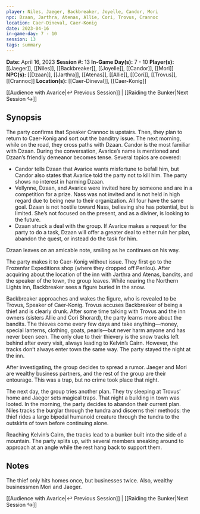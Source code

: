 ```yaml
---
player: Niles, Jaeger, Backbreaker, Joyelle, Candor, Mori
npc: Dzaan, Jarthra, Atenas, Allie, Cori, Trovus, Crannoc
location: Caer-Dineval, Caer-Konig
date: 2023-04-16
in-game-day: 7 - 10
session: 13
tags: summary
---
```


**Date:** April 16, 2023
**Session #:** 13
**In-Game Day(s):** 7 - 10
**Player(s):** [[Jaeger]], [[Niles]], [[Backbreaker]], [[Joyelle]], [[Candor]], [[Mori]]
**NPC(s):** [[Dzaan]], [[Jarthra]], [[Atenas]], [[Allie]], [[Cori]], [[Trovus]], [[Crannoc]]
**Location(s):** [[Caer-Dineval]], [[Caer-Konig]]

[[Audience with Avarice|↩️ Previous Session]] | [[Raiding the Bunker|Next Session ↪️]]

## Synopsis
The party confirms that Speaker Crannoc is upstairs. Then, they plan to return to Caer-Konig and sort out the banditry issue. The next morning, while on the road, they cross paths with Dzaan. Candor is the most familiar with Dzaan. During the conversation, Avarice’s name is mentioned and Dzaan’s friendly demeanor becomes tense. Several topics are covered:
- Candor tells Dzaan that Avarice wants misfortune to befall him, but Candor also states that Avarice told the party not to kill him. The party shows no interest in harming Dzaan.
- Vellynne, Dzaan, and Avarice were invited here by someone and are in a competition for a prize. Nass was not invited and is not held in high regard due to being new to their organization. All four have the same goal. Dzaan is not hostile toward Nass, believing she has potential, but is limited. She’s not focused on the present, and as a diviner, is looking to the future.
- Dzaan struck a deal with the group. If Avarice makes a request for the party to do a task, Dzaan will offer a greater deal to either ruin her plan, abandon the quest, or instead do the task for him.

Dzaan leaves on an amicable note, smiling as he continues on his way.

The party makes it to Caer-Konig without issue. They first go to the Frozenfar Expeditions shop (where they dropped off Perilou). After acquiring about the location of the inn with Jarthra and Atenas, bandits, and the speaker of the town, the group leaves. While nearing the Northern Lights inn, Backbreaker sees a figure buried in the snow.

Backbreaker approaches and wakes the figure, who is revealed to be Trovus, Speaker of Caer-Konig. Trovus accuses Backbreaker of being a thief and is clearly drunk. After some time talking with Trovus and the inn owners (sisters Allie and Cori Shorard), the party learns more about the bandits. The thieves come every few days and take anything—money, special lanterns, clothing, goats, pearls—but never harm anyone and has never been seen. The only clue to their thievery is the snow tracks left behind after every visit, always leading to Kelvin’s Cairn. However, the tracks don’t always enter town the same way. The party stayed the night at the inn.

After investigating, the group decides to spread a rumor. Jaeger and Mori are wealthy business partners, and the rest of the group are their entourage. This was a trap, but no crime took place that night.

The next day, the group tries another plan. They try sleeping at Trovus’ home and Jaeger sets magical traps. That night a building in town was looted. In the morning, the party decides to abandon their current plan. Niles tracks the burglar through the tundra and discerns their methods: the thief rides a large bipedal humanoid creature through the tundra to the outskirts of town before continuing alone.

Reaching Kelvin’s Cairn, the tracks lead to a bunker built into the side of a mountain. The party splits up, with several members sneaking around to approach at an angle while the rest hang back to support them.

## Notes
The thief only hits homes once, but businesses twice. Also, wealthy businessmen Mori and Jaeger.

[[Audience with Avarice|↩️ Previous Session]] | [[Raiding the Bunker|Next Session ↪️]]